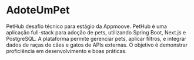 # AdoteUmPet
PetHub desafio técnico para estágio da Appmoove. PetHub é uma aplicação full-stack para adoção de pets, utilizando Spring Boot, Next.js e PostgreSQL. A plataforma permite gerenciar pets, aplicar filtros, e integrar dados de raças de cães e gatos de APIs externas. O objetivo é demonstrar proficiência em desenvolvimento e boas práticas.
